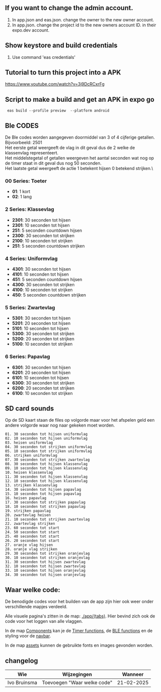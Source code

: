 
## If you want to change the admin account.
1. In app.json and eas.json. change the owner to the new owner account.
2. In app.json. change the project id to the new owners account ID. in their expo.dev account.



## Show keystore and build credentials
1. Use command 'eas credentials'


## Tutorial to turn this project into a APK
https://www.youtube.com/watch?v=3j9DcRCxrFg


## Script to make a build and get an APK in expo go
```
 eas build --profile preview  --platform android
```

## Ble CODES
De Ble codes worden aangegeven doormiddel van 3 of 4 cijferige getallen.\
Bijvoorbeeld: 2501\
Het eerste getal weergeeft de vlag in dit geval dus de 2 welke de klassenvlag representeert.\
Het middelstegetal of getallen weergeven het aantal seconden wat nog op de timer staat in dit geval dus nog 50 seconden.\
Het laatste getal weergeeft de actie 1 betekent hijsen 0 betekend strijken.\

### 00 Series: Toeter
- **01**: 1 kort  
- **02**: 1 lang    

### 2 Series: Klassevlag
- **2301**: 30 seconden tot hijsen  
- **2301**: 10 seconden tot hijsen  
- **251**: 5 seconden countdown hijsen  
- **2300**: 30 seconden tot strijken  
- **2100**: 10 seconden tot strijken  
- **251**: 5 seconden countdown strijken  

### 4 Series: Uniformvlag
- **4301**: 30 seconden tot hijsen  
- **4101**: 10 seconden tot hijsen  
- **451**: 5 seconden countdown hijsen  
- **4300**: 30 seconden tot strijken  
- **4100**: 10 seconden tot strijken  
- **450**: 5 seconden countdown strijken

### 5 Series: Zwartevlag
- **5301**: 30 seconden tot hijsen
- **5201**: 20 seconden tot hijsen
- **5101**: 10 seconden tot hijsen
- **5300**: 30 seconden tot strijken
- **5200**: 20 seconden tot strijken
- **5100**: 10 seconden tot strijken

### 6 Series: Papavlag
- **6301**: 30 seconden tot hijsen
- **6201**: 20 seconden tot hijsen
- **6101**: 10 seconden tot hijsen
- **6300**: 30 seconden tot strijken
- **6200**: 20 seconden tot strijken
- **6100**: 10 seconden tot strijken

## SD card sounds 

Op de SD kaart staan de files op volgorde maar voor het afspelen geld een andere volgorde waar nog naar gekeken moet worden.

    01. 30 seconden tot hijsen uniformvlag
    02. 10 seconden tot hijsen uniformvlag
    03. heisen uniformvlag
    04. 30 seconden tot strijken uniformvlag
    05. 10 seconden tot strijken uniformvlag
    06. strijken uniformvlag
    07. 30 seconden tot strijken zwartevlag
    08. 30 seconden tot hijsen klassenvlag
    09. 10 seconden tot hijsen klassenvlag
    10. heisen klassenvlag
    11. 30 seconden tot hijsen klassenvlag
    12. 10 seconden tot hijsen klassenvlag
    13. strijken klassenvlag
    14. 30 seconden tot hijsen papavlag
    15. 10 seconden tot hijsen papavlag
    16. heisen papavlag
    17. 30 seconden tot strijken papavlag
    18. 10 seconden tot strijken papavlag
    19. strijken papavlag
    20. zwartevlag heisen
    21. 10 seconden tot strijken zwartevlag
    22. zwartevlag strijken
    23. 60 seconden tot start
    24. 50 seconden tot start
    25. 40 seconden tot start
    26. 20 seconden tot start
    27. oranje vlag hijsen
    28. oranje vlag strijken
    29. 30 seconden tot strijken oranjevlag 
    30. 10 seconden tot strijken oranjevlag
    31. 30 seconden tot hijsen zwartevlag
    32. 10 seconden tot hijsen zwartevlag
    33. 10 seconden tot hijsen oranjevlag
    34. 30 seconden tot hijsen oranjevlag


## Waar welke code:
De benodigde codes voor het builden van de app zijn hier ook weer onder verschillende mapjes verdeeld.

Alle visuele pagina's zitten in de map: [./app/(tabs)](https://github.com/ammielb/AutoDick3/tree/master/Project56OpleverSet/Code/App%20Code/app/(tabs)). Hier bevind zich ook de code voor het loggen van alle vlaggen.

In de map [Components](https://github.com/ammielb/AutoDick3/tree/master/Project56OpleverSet/Code/App%20Code/components) kan je de [Timer functions](https://github.com/ammielb/AutoDick3/blob/master/Project56OpleverSet/Code/App%20Code/components/Timer.tsx), de [BLE functions](https://github.com/ammielb/AutoDick3/blob/master/Project56OpleverSet/Code/App%20Code/components/DeviceConnectionModal.tsx) en de styling voor de [navbar](https://github.com/ammielb/AutoDick3/blob/master/Project56OpleverSet/Code/App%20Code/components/NavBar.tsx).

In de map [assets](https://github.com/ammielb/AutoDick3/tree/master/Project56OpleverSet/Code/App%20Code/assets) kunnen de gebruikte fonts en images gevonden worden.

## changelog
| Wie | Wijzegingen| Wanneer | 
|-----|--------|--|
|Ivo Bruinsma| Toevoegen "Waar welke code" |21-02-2025|